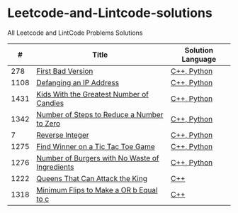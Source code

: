 # Leetcode-and-Lintcode-solutions
All Leetcode and LintCode Problems Solutions

| # | Title | Solution Language 
|---| ----- | -------- |
|278|[First Bad Version](https://leetcode.com/problems/first-bad-version/) | [C++, Python](./LeetCode-Solutions/278.First-Bad-Version.md)
|1108|[Defanging an IP Address](https://leetcode.com/problems/defanging-an-ip-address/) | [C++, Python](./LeetCode-Solutions/1108.Defanging-an-IP-Address.md)
|1431|[Kids With the Greatest Number of Candies](https://leetcode.com/problems/kids-with-the-greatest-number-of-candies/) | [C++, Python](.LeetCode-Solutions/1431.Kids-With-the-Greatest-Number-of-Candies.md)
|1342|[Number of Steps to Reduce a Number to Zero](https://leetcode.com/problems/number-of-steps-to-reduce-a-number-to-zero/) | [C++, Python](./LeetCode-Solutions/1342.Number-of-Steps-to-Reduce-a-Number-to-Zero.md)
|7|[Reverse Integer](https://leetcode.com/problems/reverse-integer/) | [C++, Python](./LeetCode-Solutions/7.Reverse-Integer.md)
|1275|[Find Winner on a Tic Tac Toe Game](https://leetcode.com/problems/find-winner-on-a-tic-tac-toe-game/) | [C++, Python](./LeetCode-Solutions/1275.Find-Winner-on-a-Tic-Tac-Toe-Game.md )
|1276|[Number of Burgers with No Waste of Ingredients](https://leetcode.com/problems/number-of-burgers-with-no-waste-of-ingredients/) | [C++, Python](./LeetCode-Solutions/1275.Find-Winner-on-a-Tic-Tac-Toe-Game.md )
|1222|[Queens That Can Attack the King](https://leetcode.com/problems/queens-that-can-attack-the-king/) | [C++](./LeetCode-Solutions/1222-queens-that-can-attack-the-king.md)
|1318|[Minimum Flips to Make a OR b Equal to c](https://leetcode.com/problems/minimum-flips-to-make-a-or-b-equal-to-c/) | [C++](./LeetCode-Solutions/1318-Minimum-Flips-to-Make-a-OR-b-Equal-to-c.md)